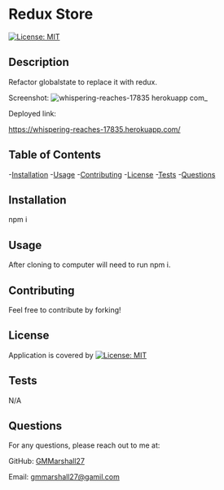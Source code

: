 # Redux Store

  [![License: MIT](https://img.shields.io/badge/License-MIT-yellow.svg)](https://opensource.org/licenses/MIT)

  ## Description

  Refactor globalstate to replace it with redux. 

  Screenshot:
  ![whispering-reaches-17835 herokuapp com_](https://user-images.githubusercontent.com/84820751/143317937-97e83f44-a217-48b4-82cc-979e28f35e21.png)

  Deployed link:

  https://whispering-reaches-17835.herokuapp.com/

  ## Table of Contents

  -[Installation](#installation)
  -[Usage](#usage)
  -[Contributing](#contributing)
  -[License](#license)
  -[Tests](#tests)
  -[Questions](#questions)

  ## Installation

  npm i


  ## Usage

  After cloning to computer will need to run npm i. 


  ## Contributing

  Feel free to contribute by forking!


  ## License

 Application is covered by [![License: MIT](https://img.shields.io/badge/License-MIT-yellow.svg)](https://opensource.org/licenses/MIT)

  

  ## Tests

  N/A


  ## Questions


  For any questions, please reach out to me at:

  GitHub: [GMMarshall27](https://github.com/GMMarshall27)

  Email: gmmarshall27@gamil.com
